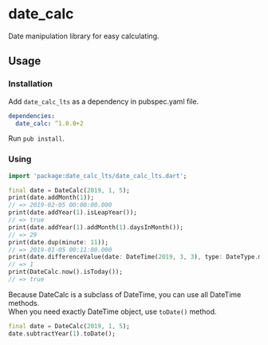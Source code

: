 # date_calc

Date manipulation library for easy calculating.

## Usage

### Installation

Add `date_calc_lts` as a dependency in pubspec.yaml file.

```yaml
dependencies:
  date_calc: ^1.0.0+2
```

Run `pub install`.

### Using

```dart
import 'package:date_calc_lts/date_calc_lts.dart';

final date = DateCalc(2019, 1, 5);
print(date.addMonth(1));
// => 2019-02-05 00:00:00.000
print(date.addYear(1).isLeapYear());
// => true
print(date.addYear(1).addMonth(1).daysInMonth());
// => 29
print(date.dup(minute: 11));
// => 2019-01-05 00:11:00.000
print(date.differenceValue(date: DateTime(2019, 3, 3), type: DateType.month));
// => 1
print(DateCalc.now().isToday());
// => true
```

Because DateCalc is a subclass of DateTime, you can use all DateTime methods.  
When you need exactly DateTime object, use `toDate()` method.

```dart
final date = DateCalc(2019, 1, 5);
date.subtractYear(1).toDate();
```

<!-- ## milestones for 1.0.0

- support for DST
- support for UTC & Timezone
- support for leapsecond -->
